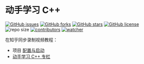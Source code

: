 # 动手学习 C++

[![GitHub issues](https://img.shields.io/github/issues/xinetzone/cpp-book)](https://github.com/xinetzone/cpp-book/issues) [![GitHub forks](https://img.shields.io/github/forks/xinetzone/cpp-book)](https://github.com/xinetzone/cpp-book/network) [![GitHub stars](https://img.shields.io/github/stars/xinetzone/cpp-book)](https://github.com/xinetzone/cpp-book/stargazers) [![GitHub license](https://img.shields.io/github/license/xinetzone/cpp-book)](https://github.com/xinetzone/cpp-book/blob/main/LICENSE) ![repo size](https://img.shields.io/github/repo-size/xinetzone/cpp-book.svg) [![contributors](https://img.shields.io/github/contributors/xinetzone/cpp-book.svg)](https://github.com/xinetzone/cpp-book/graphs/contributors) [![watcher](https://img.shields.io/github/watchers/xinetzone/cpp-book.svg)](https://github.com/xinetzone/cpp-book/watchers) 

在知乎同步录制视频教程：

- 项目 [配置与启动](https://www.zhihu.com/column/c_1453349826448105474)
- [动手学习 C++ 专栏](https://www.zhihu.com/column/c_1453503941032534016)
